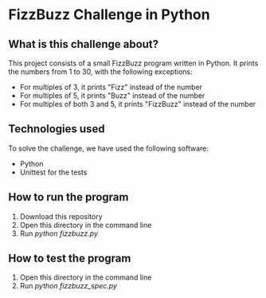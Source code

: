 FizzBuzz Challenge in Python
==================

What is this challenge about?
----
This project consists of a small FizzBuzz program written in Python. It prints the numbers from 1 to 30, with the following exceptions:
- For multiples of 3, it prints "Fizz" instead of the number
- For multiples of 5, it prints "Buzz" instead of the number
- For multiples of both 3 and 5, it prints "FizzBuzz" instead of the number

Technologies used
-------
To solve the challenge, we have used the following software:
- Python
- Unittest for the tests

How to run the program
-------
1. Download this repository
2. Open this directory in the command line
3. Run _python fizzbuzz.py_

How to test the program
-----

1. Open this directory in the command line
2. Run _python fizzbuzz_spec.py_
